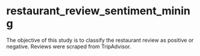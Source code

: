 # restaurant_review_sentiment_mining
The objective of this study is to classify the restaurant review as positive or negative. Reviews were scraped from TripAdvisor.

